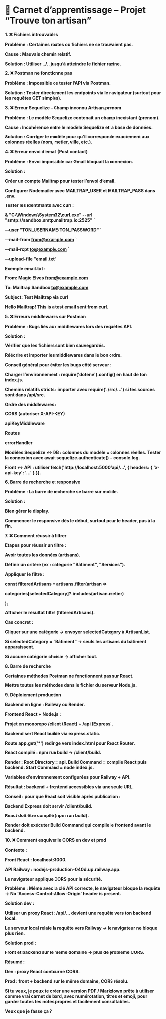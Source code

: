 # **📒 Carnet d’apprentissage – Projet “Trouve ton artisan”**











**1. ❌ Fichiers introuvables**



**Problème : Certaines routes ou fichiers ne se trouvaient pas.**

**Cause : Mauvais chemin relatif.**

**Solution : Utiliser ../.. jusqu’à atteindre le fichier racine.**



**2. ❌ Postman ne fonctionne pas**



**Problème : Impossible de tester l’API via Postman.**

**Solution : Tester directement les endpoints via le navigateur (surtout pour les requêtes GET simples).**



**3. ❌ Erreur Sequelize – Champ inconnu Artisan.prenom**



**Problème : Le modèle Sequelize contenait un champ inexistant (prenom).**

**Cause : Incohérence entre le modèle Sequelize et la base de données.**

**Solution : Corriger le modèle pour qu’il corresponde exactement aux colonnes réelles (nom, metier, ville, etc.).**



**4. ❌ Erreur envoi d’email (Post contact)**



**Problème : Envoi impossible car Gmail bloquait la connexion.**

**Solution :**



**Créer un compte Mailtrap pour tester l’envoi d’email.**



**Configurer Nodemailer avec MAILTRAP\_USER et MAILTRAP\_PASS dans .env.**



**Tester les identifiants avec curl :**



**\& "C:\\Windows\\System32\\curl.exe" --url "smtp://sandbox.smtp.mailtrap.io:2525" `**

**--user "TON\_USERNAME:TON\_PASSWORD" `**

**--mail-from from@example.com `**

**--mail-rcpt to@example.com `**

**--upload-file "email.txt"**





**Exemple email.txt :**



**From: Magic Elves from@example.com**

**To: Mailtrap Sandbox to@example.com**

**Subject: Test Mailtrap via curl**



**Hello Mailtrap! This is a test email sent from curl.**



**5. ❌ Erreurs middlewares sur Postman**



**Problème : Bugs liés aux middlewares lors des requêtes API.**

**Solution :**



**Vérifier que les fichiers sont bien sauvegardés.**



**Réécrire et importer les middlewares dans le bon ordre.**



**Conseil général pour éviter les bugs côté serveur :**



**Charger l’environnement : require('dotenv').config() en haut de ton index.js.**



**Chemins relatifs stricts : importer avec require('./src/…') si tes sources sont dans /api/src.**



**Ordre des middlewares :**



**CORS (autoriser X-API-KEY)**



**apiKeyMiddleware**



**Routes**



**errorHandler**



**Modèles Sequelize ↔ DB : colonnes du modèle = colonnes réelles. Tester la connexion avec await sequelize.authenticate() + console.log.**



**Front ↔ API : utiliser fetch('http://localhost:5000/api/...', { headers: { 'x-api-key': '...' } }).**



**6. Barre de recherche et responsive**



**Problème : La barre de recherche se barre sur mobile.**

**Solution :**



**Bien gérer le display.**



**Commencer le responsive dès le début, surtout pour le header, pas à la fin.**



**7. ❌ Comment réussir à filtrer**



**Étapes pour réussir un filtre :**



**Avoir toutes les données (artisans).**



**Définir un critère (ex : catégorie "Bâtiment", "Services").**



**Appliquer le filtre :**



**const filteredArtisans = artisans.filter(artisan =>**

  **categories\[selectedCategory]?.includes(artisan.metier)**

**);**





**Afficher le résultat filtré (filteredArtisans).**



**Cas concret :**



**Cliquer sur une catégorie → envoyer selectedCategory à ArtisanList.**



**Si selectedCategory = "Bâtiment" → seuls les artisans du bâtiment apparaissent.**



**Si aucune catégorie choisie → afficher tout.**



**8. Barre de recherche**



**Certaines méthodes Postman ne fonctionnent pas sur React.**



**Mettre toutes les méthodes dans le fichier du serveur Node.js.**



**9. Déploiement production**



**Backend en ligne : Railway ou Render.**



**Frontend React + Node.js :**



**Projet en monorepo /client (React) + /api (Express).**



**Backend sert React buildé via express.static.**



**Route app.get('\*') redirige vers index.html pour React Router.**



**React compilé : npm run build → /client/build.**



**Render : Root Directory = api. Build Command = compile React puis backend. Start Command = node index.js.**



**Variables d’environnement configurées pour Railway + API.**



**Résultat : backend + frontend accessibles via une seule URL.**



**Conseil : pour que React soit visible après publication :**



**Backend Express doit servir /client/build.**



**React doit être compilé (npm run build).**



**Render doit exécuter Build Command qui compile le frontend avant le backend.**



**10. ❌ Comment esquiver le CORS en dev et prod**



**Contexte :**



**Front React : localhost:3000.**



**API Railway : nodejs-production-040d.up.railway.app.**



**Le navigateur applique CORS pour la sécurité.**



**Problème : Même avec la clé API correcte, le navigateur bloque la requête → No 'Access-Control-Allow-Origin' header is present.**



**Solution dev :**



**Utiliser un proxy React : /api/... devient une requête vers ton backend local.**



**Le serveur local relaie la requête vers Railway → le navigateur ne bloque plus rien.**



**Solution prod :**



**Front et backend sur le même domaine → plus de problème CORS.**



**Résumé :**



**Dev : proxy React contourne CORS.**



**Prod : front + backend sur le même domaine, CORS résolu.**



**Si tu veux, je peux te créer une version PDF / Markdown prête à utiliser comme vrai carnet de bord, avec numérotation, titres et emoji, pour garder toutes tes notes propres et facilement consultables.**



**Veux que je fasse ça ?**

